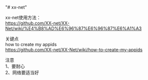 "# xx-net" 

xx-net使用方法： <br>
https://github.com/XX-net/XX-Net/wiki/%E4%B8%AD%E6%96%87%E6%96%87%E6%A1%A3

关键点 <br>
how to create my appids <br>
https://github.com/XX-net/XX-Net/wiki/how-to-create-my-appids

注意 <br>
1、要耐心 <br> 
2、网络要适当好 <br>